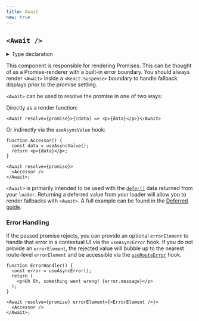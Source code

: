 ```yaml
---
title: Await
new: true
---
```


## `<Await />`

<details>
  <summary>Type declaration</summary>

```tsx
declare function Await(
  props: AwaitProps
): React.ReactElement;

interface AwaitProps {
  children: React.ReactNode | AwaitResolveRenderFunction;
  errorElement?: React.ReactNode;
  resolve: TrackedPromise | any;
}

interface AwaitResolveRenderFunction {
  (data: Awaited<any>): React.ReactElement;
}
```

</details>

This component is responsible for rendering Promises. This can be thought of as a Promise-renderer with a built-in error boundary. You should always render `<Await>` inside a `<React.Suspense>` boundary to handle fallback displays prior to the promise settling.

`<Await>` can be used to resolve the promise in one of two ways:

Directly as a render function:

```tsx
<Await resolve={promise}>{(data) => <p>{data}</p>}</Await>
```

Or indirectly via the `useAsyncValue` hook:

```tsx
function Accessor() {
  const data = useAsyncValue();
  return <p>{data}</p>;
}

<Await resolve={promise}>
  <Accessor />
</Await>;
```

`<Await>` is primarily intended to be used with the [`defer()`][defer response] data returned from your `loader`. Returning a deferred value from your loader will allow you to render fallbacks with `<Await>`. A full example can be found in the [Deferred guide][deferred guide].

### Error Handling

If the passed promise rejects, you can provide an optional `errorElement` to handle that error in a contextual UI via the `useAsyncError` hook. If you do not provide an `errorElement`, the rejected value will bubble up to the nearest route-level `errorElement` and be accessible via the [`useRouteError`][userouteerror] hook.

```tsx
function ErrorHandler() {
  const error = useAsyncError();
  return (
    <p>Uh Oh, something went wrong! {error.message}</p>
  );
}

<Await resolve={promise} errorElement={<ErrorElement />}>
  <Accessor />
</Await>;
```

[useloaderdata]: ../hooks/use-loader-data
[userouteerror]: ../hooks/use-route-error
[defer response]: ../fetch/defer
[deferred guide]: ../guides/deferred
